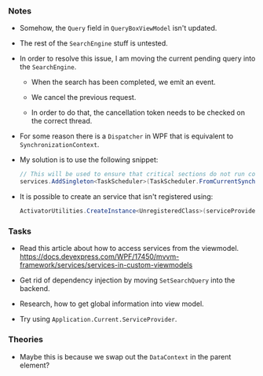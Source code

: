 ### Notes

-	Somehow, the `Query` field in `QueryBoxViewModel` isn't updated.

-	The rest of the `SearchEngine` stuff is untested.

-	In order to resolve this issue, I am moving the current pending query into the `SearchEngine`.

	-	When the search has been completed, we emit an event.

	-	We cancel the previous request.

	-	In order to do that, the cancellation token needs to be checked on the correct thread.

-	For some reason there is a `Dispatcher` in WPF that is equivalent to `SynchronizationContext`.

-	My solution is to use the following snippet:

	```csharp
	// This will be used to ensure that critical sections do not run concurrently.
    services.AddSingleton<TaskScheduler>(TaskScheduler.FromCurrentSynchronizationContext());
	```

-	It is possible to create an service that isn't registered using:

	```csharp
	ActivatorUtilities.CreateInstance<UnregisteredClass>(serviceProvider);
	```

### Tasks

-	Read this article about how to access services from the viewmodel.
	https://docs.devexpress.com/WPF/17450/mvvm-framework/services/services-in-custom-viewmodels

-	Get rid of dependency injection by moving `SetSearchQuery` into the backend.

-	Research, how to get global information into view model.

-	Try using `Application.Current.ServiceProvider`.

### Theories

-	Maybe this is because we swap out the `DataContext` in the parent element?
